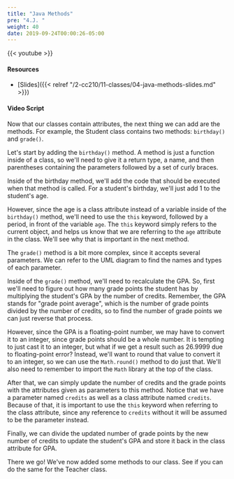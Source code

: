 ```yaml
---
title: "Java Methods"
pre: "4.J. "
weight: 40
date: 2019-09-24T00:00:26-05:00
---
```


{{< youtube  >}}

#### Resources

* [Slides]({{< relref "/2-cc210/11-classes/04-java-methods-slides.md" >}})

#### Video Script

Now that our classes contain attributes, the next thing we can add are the methods. For example, the Student class contains two methods: `birthday()` and `grade()`. 

Let's start by adding the `birthday()` method. A method is just a function inside of a class, so we'll need to give it a return type, a name, and then parentheses containing the parameters followed by a set of curly braces.

Inside of the birthday method, we'll add the code that should be executed when that method is called. For a student's birthday, we'll just add 1 to the student's age.

However, since the age is a class attribute instead of a variable inside of the `birthday()` method, we'll need to use the `this` keyword, followed by a period, in front of the variable `age`. The `this` keyword simply refers to the current object, and helps us know that we are referring to the `age` attribute in the class. We'll see why that is important in the next method.

The `grade()` method is a bit more complex, since it accepts several parameters. We can refer to the UML diagram to find the names and types of each parameter.

Inside of the `grade()` method, we'll need to recalculate the GPA. So, first we'll need to figure out how many grade points the student has by multiplying the student's GPA by the number of credits. Remember, the GPA stands for "grade point average", which is the number of grade points divided by the number of credits, so to find the number of grade points we can just reverse that process.

However, since the GPA is a floating-point number, we may have to convert it to an integer, since grade points should be a whole number. It is tempting to just cast it to an integer, but what if we get a result such as 26.9999 due to floating-point error? Instead, we'll want to round that value to convert it to an integer, so we can use the `Math.round()` method to do just that. We'll also need to remember to import the `Math` library at the top of the class.

After that, we can simply update the number of credits and the grade points with the attributes given as parameters to this method. Notice that we have a parameter named `credits` as well as a class attribute named `credits`. Because of that, it is important to use the `this` keyword when referring to the class attribute, since any reference to `credits` without it will be assumed to be the parameter instead.

Finally, we can divide the updated number of grade points by the new number of credits to update the student's GPA and store it back in the class attribute for GPA.

There we go! We've now added some methods to our class. See if you can do the same for the Teacher class.
